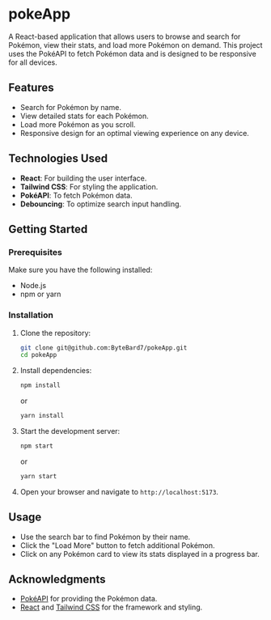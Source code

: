 # pokeApp

A React-based application that allows users to browse and search for Pokémon, view their stats, and load more Pokémon on demand. This project uses the PokéAPI to fetch Pokémon data and is designed to be responsive for all devices.

## Features

- Search for Pokémon by name.
- View detailed stats for each Pokémon.
- Load more Pokémon as you scroll.
- Responsive design for an optimal viewing experience on any device.

## Technologies Used

- **React**: For building the user interface.
- **Tailwind CSS**: For styling the application.
- **PokéAPI**: To fetch Pokémon data.
- **Debouncing**: To optimize search input handling.

## Getting Started

### Prerequisites

Make sure you have the following installed:

- Node.js
- npm or yarn

### Installation

1. Clone the repository:

   ```bash
   git clone git@github.com:ByteBard7/pokeApp.git
   cd pokeApp

   ```

2. Install dependencies:

   ```bash
   npm install
   ```

   or

   ```bash
   yarn install
   ```

3. Start the development server:

   ```bash
   npm start
   ```

   or

   ```bash
   yarn start
   ```

4. Open your browser and navigate to `http://localhost:5173`.

## Usage

- Use the search bar to find Pokémon by their name.
- Click the "Load More" button to fetch additional Pokémon.
- Click on any Pokémon card to view its stats displayed in a progress bar.

## Acknowledgments

- [PokéAPI](https://pokeapi.co/) for providing the Pokémon data.
- [React](https://reactjs.org/) and [Tailwind CSS](https://tailwindcss.com/) for the framework and styling.
